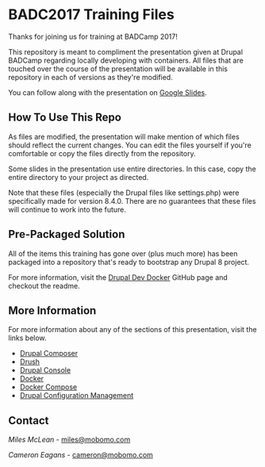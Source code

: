# BADC2017 Training Files
Thanks for joining us for training at BADCamp 2017!

This repository is meant to compliment the presentation given at Drupal
BADCamp regarding locally developing with containers. All files that are 
touched over the course of the presentation will be available in this
repository in each of versions as they're modified.

You can follow along with the presentation on [Google Slides](https://docs.google.com/presentation/d/e/2PACX-1vThyTUY0gNNe4-EzwzOLYI05nNsIFrxGa2nBiSBsNzI9P2mmRJ4_4TNtpDztMkNJGTY5EBwLbjMwYQD/pub).

## How To Use This Repo

As files are modified, the presentation will make mention of which files
should reflect the current changes. You can edit the files yourself if
you're comfortable or copy the files directly from the repository.

Some slides in the presentation use entire directories. In this case, copy
the entire directory to your project as directed.

Note that these files (especially the Drupal files like settings.php) were
specifically made for version 8.4.0. There are no guarantees that these files
will continue to work into the future.

## Pre-Packaged Solution

All of the items this training has gone over (plus much more) has been packaged
into a repository that's ready to bootstrap any Drupal 8 project.

For more information, visit the [Drupal Dev Docker](https://github.com/smfsh/drupal-dev-docker)
GitHub page and checkout the readme.

## More Information

For more information about any of the sections of this presentation, visit
the links below.

* [Drupal Composer](https://github.com/drupal-composer/drupal-project)
* [Drush](https://drushcommands.com/)
* [Drupal Console](https://hechoendrupal.gitbooks.io/drupal-console/content/en/index.html)
* [Docker](https://docs.docker.com/)
* [Docker Compose](https://docs.docker.com/compose/)
* [Drupal Configuration Management](http://drupal8cmi.org/)

## Contact

*Miles McLean* - miles@mobomo.com

*Cameron Eagans* - cameron@mobomo.com
